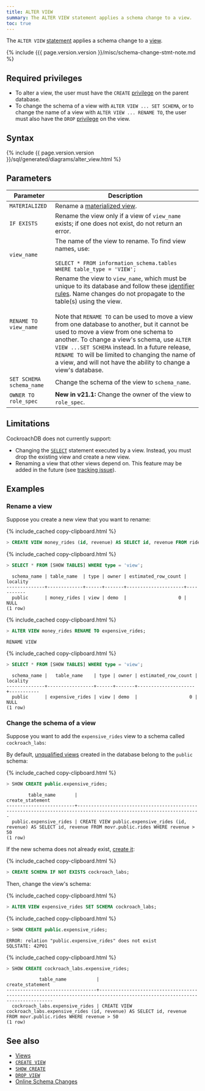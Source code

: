 ```yaml
---
title: ALTER VIEW
summary: The ALTER VIEW statement applies a schema change to a view.
toc: true
---
```


The `ALTER VIEW` [statement](sql-statements.html) applies a schema change to a [view](views.html).

{% include {{{ page.version.version }}/misc/schema-change-stmt-note.md %}

## Required privileges

- To alter a view, the user must have the `CREATE` [privilege](authorization.html#assign-privileges) on the parent database.
- To change the schema of a view with `ALTER VIEW ... SET SCHEMA`, or to change the name of a view with `ALTER VIEW ... RENAME TO`, the user must also have the `DROP` [privilege](authorization.html#assign-privileges) on the view.

## Syntax

<div>
{% include {{ page.version.version }}/sql/generated/diagrams/alter_view.html %}
</div>

## Parameters

Parameter | Description
----------|------------
`MATERIALIZED` |  Rename a [materialized view](views.html#materialized-views).
`IF EXISTS` | Rename the view only if a view of `view_name` exists; if one does not exist, do not return an error.
`view_name` | The name of the view to rename. To find view names, use:<br><br>`SELECT * FROM information_schema.tables WHERE table_type = 'VIEW';`
`RENAME TO view_name` | Rename the view to `view_name`, which must be unique to its database and follow these [identifier rules](keywords-and-identifiers.html#identifiers). Name changes do not propagate to the  table(s) using the view.<br><br>Note that `RENAME TO` can be used to move a view from one database to another, but it cannot be used to move a view from one schema to another. To change a view's schema, use `ALTER VIEW ...SET SCHEMA` instead. In a future release, `RENAME TO` will be limited to changing the name of a view, and will not have the ability to change a view's database.
`SET SCHEMA schema_name` | Change the schema of the view to `schema_name`.
`OWNER TO role_spec` | **New in v21.1:** Change the owner of the view to `role_spec`.

## Limitations

CockroachDB does not currently support:

- Changing the [`SELECT`](select-clause.html) statement executed by a view. Instead, you must drop the existing view and create a new view.
- Renaming a view that other views depend on. This feature may be added in the future (see [tracking issue](https://github.com/cockroachdb/cockroach/issues/10083)).

## Examples

### Rename a view

Suppose you create a new view that you want to rename:

{% include_cached copy-clipboard.html %}
~~~ sql
> CREATE VIEW money_rides (id, revenue) AS SELECT id, revenue FROM rides WHERE revenue > 50;
~~~

{% include_cached copy-clipboard.html %}
~~~ sql
> SELECT * FROM [SHOW TABLES] WHERE type = 'view';
~~~

~~~
  schema_name | table_name  | type | owner | estimated_row_count | locality
--------------+-------------+------+-------+---------------------+-----------
  public      | money_rides | view | demo  |                   0 | NULL
(1 row)
~~~

{% include_cached copy-clipboard.html %}
~~~ sql
> ALTER VIEW money_rides RENAME TO expensive_rides;
~~~
~~~
RENAME VIEW
~~~

{% include_cached copy-clipboard.html %}
~~~ sql
> SELECT * FROM [SHOW TABLES] WHERE type = 'view';
~~~

~~~
  schema_name |   table_name    | type | owner | estimated_row_count | locality
--------------+-----------------+------+-------+---------------------+-----------
  public      | expensive_rides | view | demo  |                   0 | NULL
(1 row)
~~~

### Change the schema of a view

Suppose you want to add the `expensive_rides` view to a schema called `cockroach_labs`:

By default, [unqualified views](sql-name-resolution.html#lookup-with-unqualified-names) created in the database belong to the `public` schema:

{% include_cached copy-clipboard.html %}
~~~ sql
> SHOW CREATE public.expensive_rides;
~~~

~~~
        table_name       |                                                 create_statement
-------------------------+-------------------------------------------------------------------------------------------------------------------
  public.expensive_rides | CREATE VIEW public.expensive_rides (id, revenue) AS SELECT id, revenue FROM movr.public.rides WHERE revenue > 50
(1 row)
~~~

If the new schema does not already exist, [create it](create-schema.html):

{% include_cached copy-clipboard.html %}
~~~ sql
> CREATE SCHEMA IF NOT EXISTS cockroach_labs;
~~~

Then, change the view's schema:

{% include_cached copy-clipboard.html %}
~~~ sql
> ALTER VIEW expensive_rides SET SCHEMA cockroach_labs;
~~~

{% include_cached copy-clipboard.html %}
~~~ sql
> SHOW CREATE public.expensive_rides;
~~~

~~~
ERROR: relation "public.expensive_rides" does not exist
SQLSTATE: 42P01
~~~

{% include_cached copy-clipboard.html %}
~~~ sql
> SHOW CREATE cockroach_labs.expensive_rides;
~~~

~~~
            table_name           |                                                     create_statement
---------------------------------+---------------------------------------------------------------------------------------------------------------------------
  cockroach_labs.expensive_rides | CREATE VIEW cockroach_labs.expensive_rides (id, revenue) AS SELECT id, revenue FROM movr.public.rides WHERE revenue > 50
(1 row)
~~~

## See also

- [Views](views.html)
- [`CREATE VIEW`](create-view.html)
- [`SHOW CREATE`](show-create.html)
- [`DROP VIEW`](drop-view.html)
- [Online Schema Changes](online-schema-changes.html)
